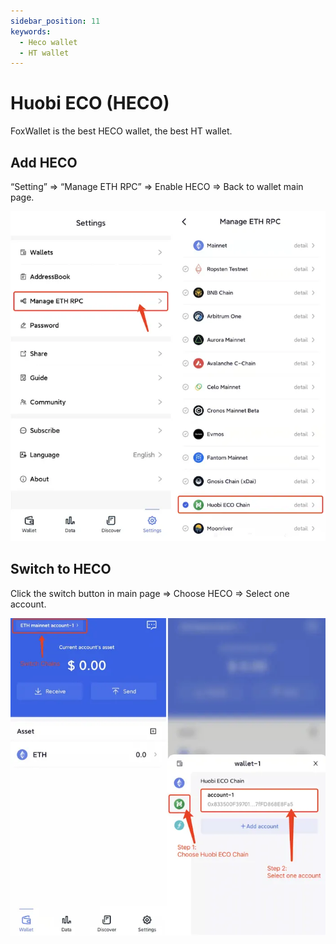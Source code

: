 ```yaml
---
sidebar_position: 11
keywords:
  - Heco wallet
  - HT wallet
---
```


# Huobi ECO (HECO)

FoxWallet is the best HECO wallet, the best HT wallet.

## Add HECO

“Setting” => “Manage ETH RPC” => Enable HECO => Back to wallet main page.

![](../img/add-heco.webp)

## Switch to HECO

Click the switch button in main page => Choose HECO => Select one account.

![](../img/switch-heco.webp)